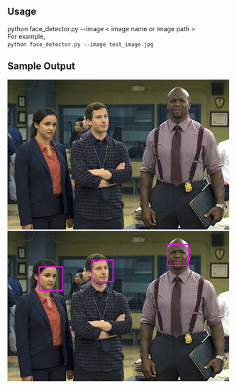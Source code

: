 ## Usage

python face_detector.py --image < image name or image path >  
For example,     
`python face_detector.py --image test_image.jpg`

## Sample Output  
<img src ='test_image.jpg' width = 500>   <img src ='output.jpg' width = 500> 
